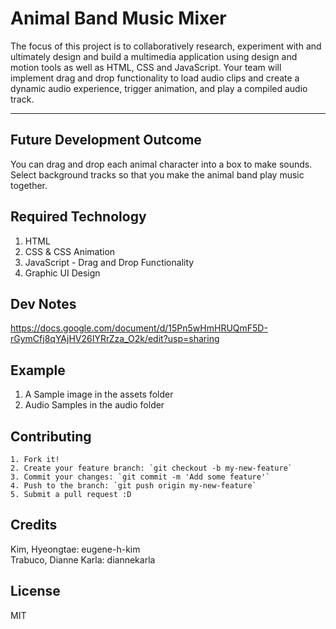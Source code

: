 # Animal Band Music Mixer

The focus of this project is to collaboratively research, experiment with and ultimately design and build a multimedia application using design and motion tools as well as HTML, CSS and JavaScript. Your team will implement drag and drop functionality to load audio clips and create a dynamic audio experience, trigger animation, and play a compiled audio track.
<hr>

## Future Development Outcome

You can drag and drop each animal character into a box to make sounds. Select background tracks so that you make the animal band play music together.

## Required Technology

  1. HTML
  2. CSS & CSS Animation
  3. JavaScript - Drag and Drop Functionality
  4. Graphic UI Design

## Dev Notes
  
  https://docs.google.com/document/d/15Pn5wHmHRUQmF5D-rGymCfj8qYAjHV26IYRrZza_O2k/edit?usp=sharing

## Example

  1. A Sample image in the assets folder
  2. Audio Samples in the audio folder

## Contributing

	1. Fork it!
	2. Create your feature branch: `git checkout -b my-new-feature`
	3. Commit your changes: `git commit -m 'Add some feature'`
	4. Push to the branch: `git push origin my-new-feature`
	5. Submit a pull request :D

## Credits

Kim, Hyeongtae: eugene-h-kim<br>
Trabuco, Dianne Karla: diannekarla

## License
MIT